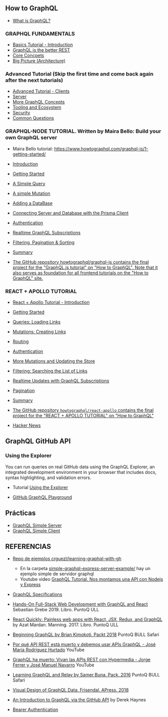 
## How to GraphQL

* [What is GraphQL?](https://youtu.be/X3QM6Ap6u-4)

###  GRAPHQL FUNDAMENTALS

* [Basics Tutorial - Introduction](https://www.howtographql.com/basics/0-introduction/)
* [GraphQL is the better REST](https://www.howtographql.com/basics/1-graphql-is-the-better-rest/)
* [Core Concpets](https://www.howtographql.com/basics/2-core-concepts/)
* [Big Picture (Architecture)](https://www.howtographql.com/basics/3-big-picture/)

### Advanced Tutorial (Skip the first time and come back again after the next tutorials)

* [Advanced Tutorial - Clients](https://www.howtographql.com/advanced/0-clients/)
* [Server](https://www.howtographql.com/advanced/1-server/)
* [More GraphQL Concepts](https://www.howtographql.com/advanced/2-more-graphql-concepts/)
* [Tooling and Ecosystem](https://www.howtographql.com/advanced/3-[[tooling-and-ecosystem/)
* [Security](https://www.howtographql.com/advanced/4-security/)
* [Common Questions](https://www.howtographql.com/advanced/5-common-questions/)

### GRAPHQL-NODE TUTORIAL. Written by Maira Bello: Build your own GraphQL server

* Maira Bello tutorial: <https://www.howtographql.com/graphql-js/1-getting-started/>
* [Introduction](https://www.howtographql.com/graphql-js/0-introduction/)
* [Getting Started](https://www.howtographql.com/graphql-js/1-getting-started/)
* [A Simple Query](https://www.howtographql.com/graphql-js/2-a-simple-query/)
* [A simple Mutation](https://www.howtographql.com/graphql-js/3-a-simple-mutation/)
* [Adding a DataBase](https://www.howtographql.com/graphql-js/4-adding-a-database/)
* [Connecting Server and Database with the Prisma Client](https://www.howtographql.com/graphql-js/5-connecting-server-and-database/)
* [Authentication](https://www.howtographql.com/graphql-js/6-authentication/)
* [Realtime GraphQL Subscriptions](https://www.howtographql.com/graphql-js/7-subscriptions/)
* [Filtering, Pagination & Sorting](https://www.howtographql.com/graphql-js/8-filtering-pagination-and-sorting/)
* [Summary](https://www.howtographql.com/graphql-js/9-summary/)

* [The GitHub repository howtographql/graphql-js contains the final project for the "GraphQL.js tutorial" on "How to GraphQL". Note that it also serves as foundation for all frontend tutorials on the "How to GraphQL" site. ](https://github.com/howtographql/graphql-js)

### REACT + APOLLO TUTORIAL

* [React + Apollo Tutorial - Introduction](https://www.howtographql.com/react-apollo/0-introduction/)
* [Getting Started](https://www.howtographql.com/react-apollo/1-getting-started/)
* [Queries: Loading Links](https://www.howtographql.com/react-apollo/2-queries-loading-links/)
* [Mutations: Creating Links](https://www.howtographql.com/react-apollo/3-mutations-creating-links/)
* [Routing](https://www.howtographql.com/react-apollo/4-routing/)
* [Authentication](https://www.howtographql.com/react-apollo/5-authentication/)
* [More Mutations and Updating the Store](https://www.howtographql.com/react-apollo/6-more-mutations-and-updating-the-store/)
* [Filtering: Searching the List of Links](https://www.howtographql.com/react-apollo/7-filtering-searching-the-list-of-links/)
* [Realtime Updates with GraphQL Subscriptions](https://www.howtographql.com/react-apollo/8-subscriptions/)
* [Pagination](https://www.howtographql.com/react-apollo/9-pagination/)
* [Summary](https://www.howtographql.com/react-apollo/10-summary/)

* [The GitHub repository `howtographql/react-apollo` contains the final project for the "REACT + APOLLO TUTORIAL" on "How to GraphQL"](https://github.com/howtographql/react-apollo)
* [Hacker News](https://news.ycombinator.com/)

## GraphQL GitHub API

### Using the Explorer

You can run queries on real GitHub data using the GraphQL Explorer, an integrated development environment in your browser that includes docs, syntax highlighting, and validation errors.

* Tutorial [Using the Explorer](https://docs.github.com/en/graphql/guides/using-the-explorer)

* [GitHub GraphQL Playground](https://docs.github.com/en/graphql/overview/explorer)

## Prácticas

* [GraphQL Simple Server]({{site.baseurl}}/practicas/graphql-simple-server)
* [GraphQL Simple Client]({{site.baseurl}}/practicas/graphql-simple-client)
  
## REFERENCIAS

* [Repo de ejemplos crguezl/learning-graphql-with-gh](https://github.com/crguezl/learning-graphql-with-gh)
  - En la carpeta [simple-graphql-express-server-example/](https://github.com/crguezl/learning-graphql-with-gh/tree/main/simple-graphql-express-server-example) hay un ejemplo simple de servidor graphql
  - Youtube video [GraphQL Tutorial. Nos montamos una API con Nodejs y Express](https://youtu.be/atRadu-DKCE)

* [GraphQL Specifications](https://graphql.github.io/graphql-spec/)
* [Hands-On Full-Stack Web Development with GraphQL and React](https://puntoq.ull.es/permalink/f/15vbjs7/ullsfx4100000007651096) Sebastian Grebe 2019. Libro. PuntoQ ULL
* [React Quickly: Painless web apps with React, JSX, Redux, and GraphQL](https://puntoq.ull.es/permalink/f/15vbjs7/ullsfx4100000000880800) by Azat Mardan. Manning. 2017. Libro. PuntoQ ULL
* [Beginning GraphQL by Brian Kimokoti.  Packt 2018](https://puntoq.ull.es/permalink/f/15vbjs7/ullsfx4100000005599314) PuntoQ BULL Safari

* [Por qué API REST está muerto y debemos usar APIs GraphQL - José María Rodríguez Hurtado](https://youtu.be/cUIhcgtMvGc) YouTube
* [GraphQL ha muerto: Vivan las APIs REST con Hypermedia - Jorge Ferrer y José Manuel Navarro](https://youtu.be/yr7Tvr9dVNY) YouTube
* [Learning GraphQL and Relay by Samer Buna. Pack. 2016](https://proquest-safaribooksonline-com.accedys2.bbtk.ull.es/9781786465757) PuntoQ BULL Safari
* [Visual Design of GraphQL Data. Frisendal. APress. 2018](https://link-springer-com.accedys2.bbtk.ull.es/content/pdf/10.1007%2F978-1-4842-3904-9.pdf)

* [An Introduction to GraphQL via the GitHub API](https://www.cloudbees.com/blog/an-introduction-to-graphql-via-the-github-api)  by Derek Haynes
* [Bearer Authentication](https://swagger.io/docs/specification/authentication/bearer-authentication/)